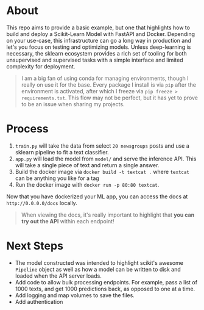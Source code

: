 # About

This repo aims to provide a basic example, but one that highlights how to build and deploy a Scikit-Learn Model with FastAPI and Docker.  Depending on your use-case, this infrastructure can go a long way in production and let's you focus on testing and optimizing models.  Unless deep-learning is necessary, the sklearn ecosystem provides a rich set of tooling for both unsupervised and supervised tasks with a simple interface and limited complexity for deployment.

> I am a big fan of using conda for managing environments, though I really on use it for the base.  Every package I install is via `pip` after the environment is activated, after which I freeze via `pip freeze > requirements.txt`.  This flow may not be perfect, but it has yet to prove to be an issue when sharing my projects.


# Process

1.  `train.py` will take the data from select `20 newsgroups` posts and use a sklearn pipeline to fit a text classifier.  
2.   `app.py` will load the model from `model/` and serve the inference API.  This will take a single piece of text and return a single answer.
3.  Build the docker image via `docker build -t textcat .` where `textcat` can be anything you like for a tag
4.  Run the docker image with `docker run -p 80:80 textcat`.

Now that you have dockerized your ML app, you can access the docs at `http://0.0.0.0/docs` locally.  

> When viewing the docs, it's really important to highlight that __you can try out the API__ within each endpoint!


# Next Steps

- The model constructed was intended to highlight scikit's awesome `Pipeline` object as well as how a model can be written to disk and loaded when the API server loads.   
- Add code to allow bulk processing endpoints.  For example, pass a list of 1000 texts, and get 1000 predictions back, as opposed to one at a time.
- Add logging and map volumes to save the files.
- Add authentication

